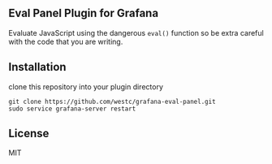 ## Eval Panel Plugin for Grafana

Evaluate JavaScript using the dangerous `eval()` function so be extra careful with the code that you are writing.

## Installation

clone this repository into your plugin directory

```
git clone https://github.com/westc/grafana-eval-panel.git
sudo service grafana-server restart
```

## License
MIT
